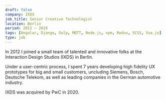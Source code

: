 ```yaml
---
draft: false
company: IXDS
job_title: Senior Creative Technologist
location: Berlin
period: 2012 — 2019
tags: [Angular, Django, Gulp, MQTT, Node.js, npm, Redux, SCSS, Vue.js]
type: job
---
```


In 2012 I joined a small team of talented and innovative folks at the Interaction Design Studios (IXDS) in Berlin.

Under a user-centric process, I spent 7 years developing high fidelity UX prototypes for big and small customers, uncluding Siemens, Bosch, Deutsche Telekom, as well as leading companies in the German automotive industry.

IXDS was acquired by PwC in 2020.
